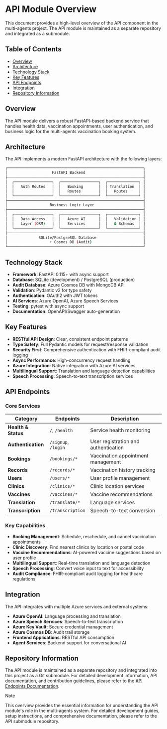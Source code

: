 # API Module Overview

This document provides a high-level overview of the API component in the multi-agents project. The API module is maintained as a separate repository and integrated as a submodule.

## Table of Contents

- [Overview](#overview)
- [Architecture](#architecture)
- [Technology Stack](#technology-stack)
- [Key Features](#key-features)
- [API Endpoints](#api-endpoints)
- [Integration](#integration)
- [Repository Information](#repository-information)

## Overview <a id="overview"></a>

The API module delivers a robust FastAPI-based backend service that handles health data, vaccination appointments, user authentication, and business logic for the multi-agents vaccination booking system.

## Architecture <a id="architecture"></a>

The API implements a modern FastAPI architecture with the following layers:

```bash
┌─────────────────────────────────────────────────────────────┐
│                    FastAPI Backend                          │
├─────────────────────────────────────────────────────────────┤
│  ┌─────────────────┐  ┌─────────────────┐  ┌──────────────┐ │
│  │   Auth Routes   │  │   Booking       │  │ Translation  │ │
│  │                 │  │   Routes        │  │   Routes     │ │
│  └─────────────────┘  └─────────────────┘  └──────────────┘ │
├─────────────────────────────────────────────────────────────┤
│                   Business Logic Layer                      │
├─────────────────────────────────────────────────────────────┤
│  ┌─────────────────┐  ┌─────────────────┐  ┌──────────────┐ │
│  │   Data Access   │  │   Azure AI      │  │   Validation │ │
│  │   Layer (ORM)   │  │   Services      │  │   & Schemas  │ │
│  └─────────────────┘  └─────────────────┘  └──────────────┘ │
├─────────────────────────────────────────────────────────────┤
│              SQLite/PostgreSQL Database                     │
│                   + Cosmos DB (Audit)                       │
└─────────────────────────────────────────────────────────────┘
```

## Technology Stack <a id="technology-stack"></a>

- **Framework**: FastAPI 0.115+ with async support
- **Database**: SQLite (development) / PostgreSQL (production)
- **Audit Database**: Azure Cosmos DB with MongoDB API
- **Validation**: Pydantic v2 for type safety
- **Authentication**: OAuth2 with JWT tokens
- **AI Services**: Azure OpenAI, Azure Speech Services
- **Testing**: pytest with async support
- **Documentation**: OpenAPI/Swagger auto-generation

## Key Features <a id="key-features"></a>

- **RESTful API Design**: Clear, consistent endpoint patterns
- **Type Safety**: Full Pydantic models for request/response validation
- **Security First**: Comprehensive authentication with FHIR-compliant audit logging
- **Async Performance**: High-concurrency request handling
- **Azure Integration**: Native integration with Azure AI services
- **Multilingual Support**: Translation and language detection capabilities
- **Speech Processing**: Speech-to-text transcription services

## API Endpoints <a id="api-endpoints"></a>

### Core Services <a id="core-services"></a>

| Category            | Endpoints           | Description                          |
| ------------------- | ------------------- | ------------------------------------ |
| **Health & Status** | `/`, `/health`      | Service health monitoring            |
| **Authentication**  | `/signup`, `/login` | User registration and authentication |
| **Bookings**        | `/bookings/*`       | Vaccination appointment management   |
| **Records**         | `/records/*`        | Vaccination history tracking         |
| **Users**           | `/users/*`          | User profile management              |
| **Clinics**         | `/clinics/*`        | Clinic location services             |
| **Vaccines**        | `/vaccines/*`       | Vaccine recommendations              |
| **Translation**     | `/translate/*`      | Language services                    |
| **Transcription**   | `/transcription`    | Speech-to-text conversion            |

### Key Capabilities <a id="key-capabilities"></a>

- **Booking Management**: Schedule, reschedule, and cancel vaccination appointments
- **Clinic Discovery**: Find nearest clinics by location or postal code
- **Vaccine Recommendations**: AI-powered vaccine suggestions based on user profile
- **Multilingual Support**: Real-time translation and language detection
- **Speech Processing**: Convert voice input to text for accessibility
- **Audit Compliance**: FHIR-compliant audit logging for healthcare regulations

## Integration <a id="integration"></a>

The API integrates with multiple Azure services and external systems:

- **Azure OpenAI**: Language processing and translation
- **Azure Speech Services**: Speech-to-text transcription
- **Azure Key Vault**: Secure credential management
- **Azure Cosmos DB**: Audit trail storage
- **Frontend Applications**: RESTful API consumption
- **Agent Services**: Backend support for conversational AI

## Repository Information <a id="repository-information"></a>

The API module is maintained as a separate repository and integrated into this project as a Git submodule. For detailed development information, API documentation, and contribution guidelines, please refer to the [API Endpoints Documentation](https://github.com/0Upjh80d/agents-api/blob/main/docs/REVIEWERS_STEP_BY_STEP.md).

 <!-- link it to the github instead -->

> [!NOTE]
> This overview provides the essential information for understanding the API module's role in the multi-agents system. For detailed development guides, setup instructions, and comprehensive documentation, please refer to the API submodule repository.

